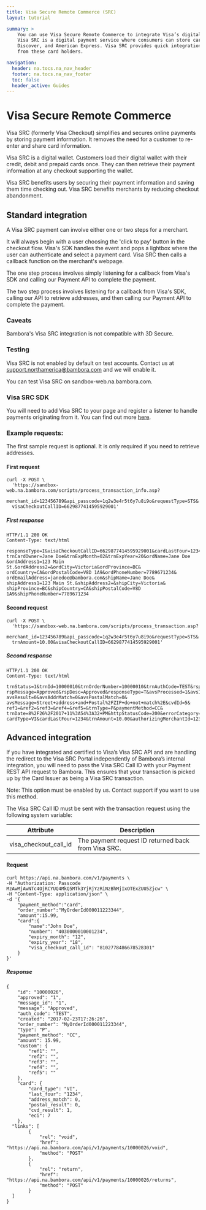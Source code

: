 ```yaml
---
title: Visa Secure Remote Commerce (SRC)
layout: tutorial

summary: >
    You can use Visa Secure Remote Commerce to integrate Visa’s digital payment service with Bambora’s payment gateway.
    Visa SRC is a digital payment service where consumers can store card information for Visa, MasterCard,
    Discover, and American Express. Visa SRC provides quick integration for merchants to accept payments
    from these card holders.

navigation:
  header: na.tocs.na_nav_header
  footer: na.tocs.na_nav_footer
  toc: false
  header_active: Guides
---
```


# Visa Secure Remote Commerce

Visa SRC (formerly Visa Checkout) simplifies and secures online payments by storing payment information.
It removes the need for a customer to re-enter and share card information.

Visa SRC is a digital wallet. Customers load their digital wallet with their credit, debit and prepaid cards once. They can then retrieve their payment information at any checkout supporting the wallet.

Visa SRC benefits users by securing their payment information and saving them
time checking out. Visa SRC benefits merchants by reducing checkout abandonment.


## Standard integration

A Visa SRC payment can involve either one or two steps for a merchant.

It will always begin with a user choosing the 'click to pay' button in the checkout flow. Visa's
SDK handles the event and pops a lightbox where the user can authenticate and select a payment card.
Visa SRC then calls a callback function on the merchant's webpage.

The one step process involves simply listening for a callback from Visa's SDK and calling our Payment API to complete the payment.

The two step process involves listening for a callback from Visa's SDK, calling
our API to retrieve addresses, and then calling our Payment API to complete the payment.

### Caveats

Bambora's Visa SRC integration is not compatible with 3D Secure.

### Testing

Visa SRC is not enabled by default on test accounts. Contact us at [support.northamerica@bambora.com](mailto:support.northamerica@bambora.com)
and we will enable it.

You can test Visa SRC on sandbox-web.na.bambora.com.

### Visa SRC SDK

You will need to add Visa SRC to your page and register a listener to handle
payments originating from it. You can find out more [here](https://developer.visa.com/capabilities/visa_checkout/docs).


### Example requests:
The first sample request is optional. It is only required if you need to retrieve addresses.

#### First request

```shell
curl -X POST \
  'https://sandbox-web.na.bambora.com/scripts/process_transaction_info.asp?
  merchant_id=123456789&api_passcode=1q2w3e4r5t6y7u8i9o&requestType=STS&
  visaCheckoutCallID=6629877414595929001'
```

##### First response
```shell
HTTP/1.1 200 OK
Content-Type: text/html

responseType=I&visaCheckoutCallID=6629877414595929001&cardLastFour=1234&
trnCardOwner=Jane Doe&trnExpMonth=02&trnExpYear=20&ordName=Jane Doe
&ordAddress1=123 Main St.&ordAddress2=&ordCity=Victoria&ordProvince=BC&
ordCountry=CA&ordPostalCode=V8D 1A9&ordPhoneNumber=7789671234&
ordEmailAddress=janedoe@bambora.com&shipName=Jane Doe&
shipAddress1=123 Main St.&shipAddress2=&shipCity=Victoria&
shipProvince=BC&shipCountry=CA&shipPostalCode=V8D 1A9&shipPhoneNumber=7789671234
```

#### Second request
```shell
curl -X POST \
  'https://sandbox-web.na.bambora.com/scripts/process_transaction.asp?
  merchant_id=123456789&api_passcode=1q2w3e4r5t6y7u8i9o&requestType=STS&
  trnAmount=10.00&visaCheckoutCallID=6629877414595929001'
```

##### Second response
```shell
HTTP/1.1 200 OK
Content-Type: text/html

trnStatus=1&trnId=10000010&trnOrderNumber=10000010&trnAuthCode=TEST&rspId=1&
rspMessage=Approved&rspDesc=Approved&responseType=T&avsProcessed=1&avsId=N&
avsResult=0&avsAddrMatch=0&avsPostalMatch=0&
avsMessage=Street+address+and+Postal%2FZIP+do+not+match%2E&cvdId=5&
ref1=&ref2=&ref3=&ref4=&ref5=&trnType=P&paymentMethod=CC&
trnDate=8%2F26%2F2017+11%3A54%3A32+PM&httpStatusCode=200&errorCategory=1&
cardType=VI&cardLastFour=1234&trnAmount=10.00&authorizingMerchantId=123456789
```

## Advanced integration

If you have integrated and certified to Visa’s Visa SRC API and are handling the redirect to the Visa SRC Portal
independently of Bambora’s internal integration, you will need to pass the Visa SRC Call ID with your Payment REST API
request to Bambora. This ensures that your transaction is picked up by the Card Issuer as being a Visa SRC transaction.

Note: This option must be enabled by us. Contact support if you want to use this method.

The Visa SRC Call ID must be sent with the transaction request using the following system variable:

| Attribute | Description |
| --- | --- |
| visa_checkout_call_id | The payment request ID returned back from Visa SRC. |


#### Request
```shell
curl https://api.na.bambora.com/v1/payments \
-H "Authorization: Passcode MzAwMjAwNTc4OjRCYUQ4MkQ5MTk3YjRjYzRiNzBhMjIxOTExZUU5Zjcw" \
-H "Content-Type: application/json" \
-d '{
    "payment_method":"card",
    "order_number":"MyOrderId000011223344",
    "amount":15.99,
    "card":{
        "name":"John Doe",
		"number": "4030000010001234",
		"expiry_month": "12",
		"expiry_year": "18",
		"visa_checkout_call_id": "8102778486678528301"
    }
}'
```

##### Response
```shell
{
    "id": "10000026",
    "approved": "1",
    "message_id": "1",
    "message": "Approved",
    "auth_code": "TEST",
    "created": "2017-02-23T17:26:26",
    "order_number": "MyOrderId000011223344",
    "type": "P",
    "payment_method": "CC",
    "amount": 15.99,
    "custom": {
        "ref1": "",
        "ref2": "",
        "ref3": "",
        "ref4": "",
        "ref5": ""
    },
    "card": {
        "card_type": "VI",
        "last_four": "1234",
        "address_match": 0,
        "postal_result": 0,
        "cvd_result": 1,
	    "eci": 7
    },
  "links": [
	    {
		    "rel": "void",
		    "href": "https://api.na.bambora.com/api/v1/payments/10000026/void",
		    "method": "POST"
	    },
	    {
		    "rel": "return",
		    "href": "https://api.na.bambora.com/api/v1/payments/10000026/returns",
		    "method": "POST"
	    }
  ]
}
```
